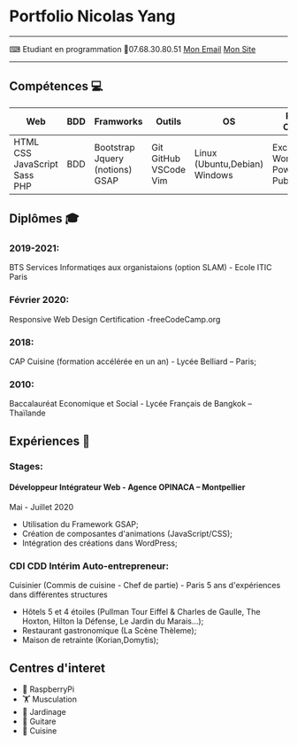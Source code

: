 # Portfolio Nicolas Yang

---

 &#x2328;  Etudiant en programmation 
 &#x1F4F1;07.68.30.80.51
 [Mon Email](nicolas.yang.1@gmail.com)
 [Mon Site](http://nicolasyang.fr)

---

## Compétences &#128187;

| Web                                           | BDD | Framworks                             | Outils                        |    OS                               |  Pack Office   | Langue    |
| --------------------------------------------- | --- | ------------------------------------- | ----------------------------- | --------------------------------- | --- | --- |
| HTML <br> CSS<br> JavaScript<br> Sass<br> PHP | BDD | Bootstrap<br>Jquery (notions)<br>GSAP | Git<br>GitHub<br>VSCode<br>Vim | Linux (Ubuntu,Debian)<br>Windows|   Excel<br>Word<br>PowerPoint<br>Publisher  | Anglais - Niveau B1    |



## Diplômes &#127891;
### 2019-2021:
BTS Services Informatiqes aux organistaions (option SLAM) - Ecole
ITIC Paris
### Février 2020:
Responsive Web Design Certification -freeCodeCamp.org
### 2018:
CAP Cuisine (formation accélérée en un an) - Lycée Belliard – Paris;
### 2010:
Baccalauréat Economique et Social - Lycée Français de Bangkok –
Thaïlande

## Expériences &#128188;
### Stages:
#### Développeur Intégrateur Web - Agence OPINACA – Montpellier
Mai - Juillet 2020
- Utilisation du Framework GSAP;
- Création de composantes d'animations (JavaScript/CSS);
- Intégration des créations dans WordPress;

### CDI CDD Intérim Auto-entrepreneur:
Cuisinier (Commis de cuisine - Chef de partie) - Paris
5 ans d'expériences dans différentes structures
- Hôtels 5 et 4 étoiles (Pullman Tour Eiffel & Charles de
Gaulle, The Hoxton, Hilton la Défense, Le Jardin du Marais...);
- Restaurant gastronomique (La Scène Thèleme);
- Maison de retrainte (Korian,Domytis);

## Centres d'interet 
- &#127827; RaspberryPi
- &#127947; Musculation
- &#128144; Jardinage
- &#127928; Guitare
- &#127859; Cuisine
